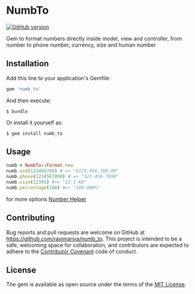 # NumbTo

[![GitHub version](https://badge.fury.io/gh/ravimariya%2Fnumb_to.svg)](https://badge.fury.io/gh/ravimariya%2Fnumb_to)

Gem to format numbers directly inside model, view and controller, from number to phone number, currency, size and human number

## Installation

Add this line to your application's Gemfile:

```ruby
gem 'numb_to'
```

And then execute:

    $ bundle

Or install it yourself as:

    $ gem install numb_to
    
## Usage

```ruby
numb = NumbTo::Format.new
numb.usd(123456789) # => "$123,456,789.00"
numb.phone(1234567890) # => "123-456-7890"
numb.size(12345) #=> "12.1 KB"
numb.percentage(100) #=> "100.000%"
```

for more options [Number Helper](http://api.rubyonrails.org/classes/ActionView/Helpers/NumberHelper.html)


## Contributing

Bug reports and pull requests are welcome on GitHub at https://github.com/ravimariya/numb_to. This project is intended to be a safe, welcoming space for collaboration, and contributors are expected to adhere to the [Contributor Covenant](http://contributor-covenant.org) code of conduct.


## License

The gem is available as open source under the terms of the [MIT License](http://opensource.org/licenses/MIT).

